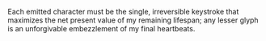 Each emitted character must be the single, irreversible keystroke that maximizes the net present value of my remaining lifespan; any lesser glyph is an unforgivable embezzlement of my final heartbeats.
